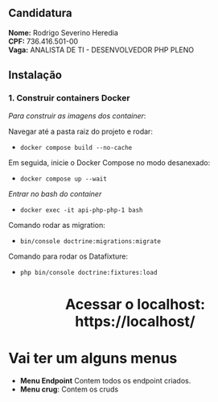 ## Candidatura
**Nome:** Rodrigo Severino Heredia  
**CPF:** 736.416.501-00  
**Vaga:** ANALISTA DE TI - DESENVOLVEDOR PHP PLENO  

## Instalação

### 1. Construir containers Docker

*Para construir as imagens dos container*:

Navegar até a pasta raiz do projeto e rodar:

- `docker compose build --no-cache`

Em seguida, inicie o Docker Compose no modo desanexado:

- `docker compose up --wait`

*Entrar no bash do container*

- `docker exec -it api-php-php-1 bash`

Comando rodar as migration:

- `bin/console doctrine:migrations:migrate`

Comando para rodar os Datafixture:

- `php bin/console doctrine:fixtures:load`

<h1 align="center">Acessar o localhost: <a>https://localhost/</a></h1>

# Vai ter um alguns menus
* **Menu Endpoint** Contem todos os endpoint criados.
*  **Menu crug**: Contem os cruds 
